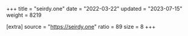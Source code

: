 +++
title = "seirdy.one"
date = "2022-03-22"
updated = "2023-07-15"
weight = 8219

[extra]
source = "https://seirdy.one"
ratio = 89
size = 8
+++

